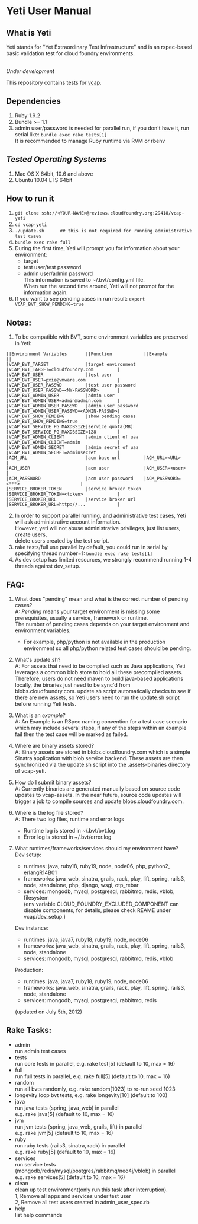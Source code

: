 Yeti User Manual
================

What is Yeti
------------

Yeti stands for "Yet Extraordinary Test Infrastructure" and is an rspec-based
basic validation test for cloud foundry environments.

<br>*Under development*

This repository contains tests for [vcap](https://github.com/cloudfoundry/vcap).

## Dependencies
1. Ruby 1.9.2
2. Bundle >= 1.1
3. admin user/password is needed for parallel run, if you don't have it, run serial like:
```bundle exec rake tests[1]```
<br>It is recommended to manage Ruby runtime via RVM or rbenv

## _Tested Operating Systems_
1. Mac OS X 64bit, 10.6 and above
2. Ubuntu 10.04 LTS 64bit

How to run it
-------------
1. ```git clone ssh://<YOUR-NAME>@reviews.cloudfoundry.org:29418/vcap-yeti```
2. ```cd vcap-yeti```
3. ```./update.sh      ## this is not required for running administrative test cases```
4. ```bundle exec rake full```
5. During the first time, Yeti will prompt you for information about your environment:
    - target
    - test user/test password
    - admin user/admin password
   <br>This information is saved to ~/.bvt/config.yml file.
   <br>When run the second time around, Yeti will not prompt for the information again.
6. If you want to see pending cases in run result: ```export VCAP_BVT_SHOW_PENDING=true```

Notes:
-----
1. To be compatible with BVT, some environment variables are preserved in Yeti:
```
||Environment Variables       ||Function            ||Example                                ||
|VCAP_BVT_TARGET              |target environment   |VCAP_BVT_TARGET=cloudfoundry.com         |
|VCAP_BVT_USER                |test user            |VCAP_BVT_USER=pxie@vmware.com            |
|VCAP_BVT_USER_PASSWD         |test user password   |VCAP_BVT_USER_PASSWD=<MY-PASSWORD>       |
|VCAP_BVT_ADMIN_USER          |admin user           |VCAP_BVT_ADMIN_USER=admin@admin.com      |
|VCAP_BVT_ADMIN_USER_PASSWD   |admin user password  |VCAP_BVT_ADMIN_USER_PASSWD=<ADMIN-PASSWD>|
|VCAP_BVT_SHOW_PENDING        |show pending cases   |VCAP_BVT_SHOW_PENDING=true               |
|VCAP_BVT_SERVICE_PG_MAXDBSIZE|service quota(MB)    |VCAP_BVT_SERVICE_PG_MAXDBSIZE=128        |
|VCAP_BVT_ADMIN_CLIENT        |admin client of uaa  |VCAP_BVT_ADMIN_CLIENT=admin              |
|VCAP_BVT_ADMIN_SECRET        |admin secret of uaa  |VCAP_BVT_ADMIN_SECRET=adminsecret        |
|ACM_URL                      |acm base url         |ACM_URL=<URL>                            |
|ACM_USER                     |acm user             |ACM_USER=<user>                          |
|ACM_PASSWORD                 |acm user password    |ACM_PASSWORD=<***>                       |
|SERVICE_BROKER_TOKEN         |service broker token |SERVICE_BROKER_TOKEN=<token>             |
|SERVICE_BROKER_URL           |service broker url   |SERVICE_BROKER_URL=http://...            |
```

2. In order to support parallel running, and administrative test cases, Yeti will ask administrative
   account information.
   <br>However, yeti will not abuse administrative privileges, just list users, create users,
   <br>delete users created by the test script.
3. rake tests/full use parallel by default, you could run in serial by specifying thread number=1:
   ```bundle exec rake tests[1]```
4. As dev setup has limited resources, we strongly recommend running 1-4 threads against dev_setup.

FAQ:
----
1. What does "pending" mean and what is the correct number of pending cases?
   <br>A: *Pending* means your target environment is missing some prerequisites, usually a service,
       framework or runtime.
      <br>The number of pending cases depends on your target environment and environment variables.
      - For example, php/python is not available in the production environment so all php/python
      related test cases should be pending.

2. What's update.sh?
   <br>A: For assets that need to be compiled such as Java applications, Yeti leverages a common
      blob store to hold all these precompiled assets.  Therefore, users do not need maven to build
      java-based applications locally, the binaries just need to be sync'd from blobs.cloudfoundry.com.
      update.sh script automatically checks to see if there are new assets, so Yeti users need to
      run the update.sh script before running Yeti tests.

3. What is an _example_?
   <br>A: An Example is an RSpec naming convention for a test case scenario which may include several
   steps, if any of the steps within an example fail then the test case will be marked as failed.

4. Where are binary assets stored?
   <br>A: Binary assets are stored in blobs.cloudfoundry.com which is a simple Sinatra application
      with blob service backend.  These assets are then synchronized via the update.sh script into
      the .assets-binaries directory of vcap-yeti.

5. How do I submit binary assets?
   <br>A: Currently binaries are generated manually based on source code updates to vcap-assets.  In
   the near future, source code updates will trigger a job to compile sources and update
   blobs.cloudfoundry.com.

6. Where is the log file stored?
   <br>A: There two log files, runtime and error logs
      - Runtime log is stored in ~/.bvt/bvt.log
      - Error log is stored in ~/.bvt/error.log

7. What runtimes/frameworks/services should my environment have?
   <br>Dev setup:
   - runtimes: java, ruby18, ruby19, node, node06, php, python2, erlangR14B01
   - frameworks: java_web, sinatra, grails, rack, play, lift, spring, rails3, node, standalone, php,
   django, wsgi, otp_rebar
   - services: mongodb, mysql, postgresql, rabbitmq, redis, vblob, filesystem
   <br>(env variable CLOUD_FOUNDRY_EXCLUDED_COMPONENT can disable components, for details, please
   check REAME under vcap/dev_setup.)

   Dev instance:
   - runtimes: java, java7, ruby18, ruby19, node, node06
   - frameworks: java_web, sinatra, grails, rack, play, lift, spring, rails3, node, standalone
   - services: mongodb, mysql, postgresql, rabbitmq, redis, vblob

   Production:
   - runtimes: java, java7, ruby18, ruby19, node, node06
   - frameworks: java_web, sinatra, grails, rack, play, lift, spring, rails3, node, standalone
   - services: mongodb, mysql, postgresql, rabbitmq, redis

   (updated on July 5th, 2012)

Rake Tasks:
-----------
- admin
<br>run admin test cases
- tests
<br>run core tests in parallel, e.g. rake test\[5\] (default to 10, max = 16)
- full
<br>run full tests in parallel, e.g. rake full\[5\] (default to 10, max = 16)
- random
<br>run all bvts randomly, e.g. rake random\[1023\] to re-run seed 1023
- longevity loop bvt tests, e.g. rake longevity\[10\] (default to 100)
- java
<br>run java tests (spring, java_web) in parallel
<br>e.g. rake java\[5\] (default to 10, max = 16)
- jvm
<br>run jvm tests (spring, java_web, grails, lift) in parallel
<br>e.g. rake jvm\[5\] (default to 10, max = 16)
- ruby
<br>run ruby tests (rails3, sinatra, rack) in parallel
<br>e.g. rake ruby\[5\] (default to 10, max = 16)
- services
<br>run service tests (mongodb/redis/mysql/postgres/rabbitmq/neo4j/vblob) in parallel
<br>e.g. rake services\[5\] (default to 10, max = 16)
- clean
<br>clean up test environment(only run this task after interruption).
<br>1, Remove all apps and services under test user
<br>2, Remove all test users created in admin_user_spec.rb
- help
<br>list help commands

